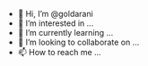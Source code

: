 - 👋 Hi, I’m @goldarani
- 👀 I’m interested in ...
- 🌱 I’m currently learning ...
- 💞️ I’m looking to collaborate on ...
- 📫 How to reach me ...

<!---
goldarani/goldarani is a ✨ special ✨ repository because its `README.md` (this file) appears on your GitHub profile.
You can click the Preview link to take a look at your changes.
--->
